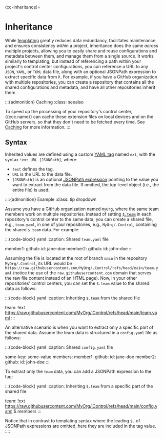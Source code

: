 (cc-inheritance)=
# Inheritance

While [templating](#manual-control-templating)
greatly reduces data redundancy, facilitates maintenance, and ensures consistency
*within* a project, inheritance does the same *across* multiple projects,
allowing you to easily share and reuse configurations and metadata between them,
and manage them from a single source.
It works similarly to templating, but instead of referencing
a path within your project's control center configurations,
you can reference a URL to any `JSON`, `YAML`, or `TOML` data file,
along with an optional JSONPath expression to extract specific data from it.
For example, if you have a GitHub organization with multiple repositories,
you can create a repository that contains all the shared configurations and metadata,
and have all other repositories inherit them.


:::{admonition} Caching
:class: seealso

To speed up the processing of your repository's control center,
{{ccc.name}} can cache these extension files on local devices and on the GitHub servers,
so that they don't need to be fetched every time. See [Caching](#manual-control-caching)
for more information.
:::


## Syntax

Inherited values are defined using a custom [YAML tag](#yaml-intro) named `ext`,
with the syntax `!ext URL [JSONPath]`, where:
- `!ext` defines the tag.
- `URL` is the URL to the data file.
- `[JSONPath]` is an optional [JSONPath expression](#manual-control-configpaths)
  pointing to the value you want to extract from the data file.
  If omitted, the top-level object (i.e., the entire file) is used.


::::{admonition} Example
:class: tip dropdown

Assume you have a GitHub organization named `MyOrg`,
where the same team members work on multiple repositories.
Instead of setting [`$.team`](#ccc-team) in each repository's control center to the same data,
you can create a shared file, e.g., `team.yaml`, in one of your repositories, e.g., `MyOrg/.Control`,
containing the shared `$.team` data. For example:

:::{code-block} yaml
:caption: Shared `team.yaml` file

member1:
  github:
    id: jane-doe
member2:
  github:
    id: john-doe
:::

Assuming the file is located at the root of branch `main` in the repository `MyOrg/.Control`,
its URL would be `https://raw.githubusercontent.com/MyOrg/.Control/refs/head/main/team.yaml`
(notice the use of the `raw.githubusercontent.com` domain that serves the raw file content
instead of an HTML page). Now, in your other repositories' control centers,
you can set the `$.team` value to the shared data as follows:

:::{code-block} yaml
:caption: Inheriting `$.team` from the shared file

team: !ext https://raw.githubusercontent.com/MyOrg/.Control/refs/head/main/team.yaml
:::

An alternative scenario is when you want to extract only a specific part of the shared data.
Assume the team data is structured in a `config.yaml` file as follows:

:::{code-block} yaml
:caption: Shared `config.yaml` file

some-key: some-value
members:
  member1:
    github:
      id: jane-doe
  member2:
    github:
      id: john-doe
:::

To extract only the `team` data, you can add a JSONPath expression to the tag:

:::{code-block} yaml
:caption: Inheriting `$.team` from a specific part of the shared file

team: !ext https://raw.githubusercontent.com/MyOrg/.Control/refs/head/main/config.yaml $.members
:::

Notice that in contrast to templating syntax where the leading `$.` of JSONPath expressions are omitted,
here they are included in the tag value.
::::
